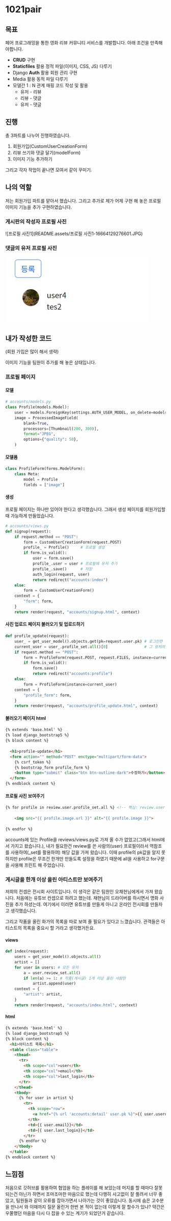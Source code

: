 # 1021pair

## 목표

페어 프로그래밍을 통한 영화 리뷰 커뮤니티 서비스를 개발합니다. 아래 조건을 만족해야합니다.

- **CRUD** 구현
- **Staticfiles** 활용 정적 파일(이미지, CSS, JS) 다루기
- Django **Auth** 활용 회원 관리 구현
- Media 활용 동적 파일 다루기
- 모델간 1 : N 관계 매핑 코드 작성 및 활용
  - 유저 - 리뷰
  - 리뷰 - 댓글
  - 유저 - 댓글



## 진행

총 3파트를 나누어 진행하였습니다. 

1. 회원가입(CustomUserCreationForm)
2. 리뷰 쓰기와 댓글 달기(modelForm)
3. 이미지 기능 추가하기

그리고 각자 작업이 끝나면 모여서 같이 꾸미기.



## 나의 역할

저는 회원가입 파트를 맡아서 했습니다. 그리고 추가로 제가 어제 구현 해 놓은 프로필 이미지 기능을 추가 구현하였습니다. 

### 게시판의 작성자 프로필 사진

![프로필 사진1](README.assets/프로필 사진1-16664129276601.JPG)

### 댓글의 유저 프로필 사진

![프로필사진2](README.assets/프로필사진2.JPG)

## 내가 작성한 코드

(회원 가입은 많이 해서 생략)



이미지 기능을 팀원이 추가를 해 놓은 상태입니다.

### 프로필 페이지

#### 모델

```python
# accounts/models.py
class Profile(models.Model):
    user = models.ForeignKey(settings.AUTH_USER_MODEL, on_delete=models.CASCADE)
    image = ProcessedImageField(
        blank=True,
        processors=[Thumbnail(200, 300)],
        format="JPEG",
        options={"quality": 50},
    )
```

#### 모델폼

```python
class ProfileForm(forms.ModelForm):
    class Meta:
        model = Profile
        fields = ["image"]
```

#### 생성

프로필 페이지는 하나만 있어야 한다고 생각했습니다. 그래서 생성 페이지를 회원가입할때 가능하게 만들었습니다. 

```python
# accounts/views.py
def signup(request):
    if request.method == "POST":
        form = CustomUserCreationForm(request.POST)
        profile_ = Profile()     # 프로필 생성
        if form.is_valid():
            user = form.save()
            profile_.user = user # 프로필에 유저 추가
            profile_.save()      # 저장
            auth_login(request, user) 
            return redirect("accounts:index")
    else:
        form = CustomUserCreationForm()
    context = {
        "form": form,
    }
    return render(request, "accounts/signup.html", context)
```

#### 사진 업로드 페이지 불러오기 및 업로드하기

```python
def profile_update(request):
    user_ = get_user_model().objects.get(pk=request.user.pk) # 로그인한 유저 정보
    current_user = user_.profile_set.all()[0]                # 그 유저의 프로필 
    if request.method == "POST":
        form = ProfileForm(request.POST, request.FILES, instance=current_user)
        if form.is_valid():
            form.save()
            return redirect("accounts:profile")
    else:
        form = ProfileForm(instance=current_user)
    context = {
        "profile_form": form,
    }
    return render(request, "accounts/profile_update.html", context)
```

#### 불러오기 페이지 html

```html
{% extends 'base.html' %}
{% load django_bootstrap5 %}
{% block content %}

  <h1>profile-update</h1>
  <form action="" method="POST" enctype="multipart/form-data">
    {% csrf_token %}
    {% bootstrap_form profile_form %}
    <button type="submit" class="btn btn-outline-dark">수정하기</button>
  </form>
{% endblock content %}
```

#### 프로필 사진 보여주기

```html
{% for profile in review.user.profile_set.all %} <!-- 핵심: review.user.profile_set.all -->

	<img src="{{ profile.image.url }}" alt="{{ profile.image }}">

{% endfor %}
```

accounts에 있는 Profile을 reviews/views.py로 가져 올 수가 없었고(그래서 html에서 가지고 왔습니다.), 내가 필요한건 review를 쓴 사람의(user) 프로필이라서 역참조를 사용하여(_set를 활용하여) 해당 값을 가져 왔습니다. 이때 profile의 pk값을 알지 못하지만 profile은 무조건 한개만 만들도록 설정을 하였기 때문에 all을 사용하고 for구문을 사용해 프린트 해 주었습니다. 



### 게시글을 한개 이상 올린 아티스트만 보여주기

저희의 컨셉은 전시회 사이트입니다. 이 생각은 같은 팀원인 오채현님에게서 가져 왔습니다. 처음에는 유튜브 컨셉으로 하려고 했는데. 채현님이 드라이버를 하시면서 명화 사진을 추가 하셨는데. 여기에서 이러면 유튜브를 만들게 아니고 온라인 전시회를 만들자고 생각했습니다. 

그리고 작품을 올린 화가의 목록을 따로 보여 줄 필요가 있다고 느꼈습니다. 관객들은 아티스트의 목록을 중요시 할 거라고 생각했거든요. 

#### views

```python
def index(request):
    users = get_user_model().objects.all()
    artist = []
    for user in users: # 모든 유저
        a = user.review_set.all()
        if len(a) >= 1: # 작품(게시글) 1개 이상 올린 사람만
            artist.append(user)
    context = {
        "artist": artist,
    }
    return render(request, "accounts/index.html", context)
```

#### html

```html
{% extends 'base.html' %}
{% load django_bootstrap5 %}
{% block content %}
  <h1>아티스트 목록</h1>
  <table class="table">
    <thead>
      <tr>
        <th scope="col">user</th>
        <th scope="col">email</th>
        <th scope="col">last_login</th>
      </tr>
    </thead>
    <tbody>
      {% for user in artist %}
        <tr>
          <th scope="row">
            <a href="{% url 'accounts:detail' user.pk %}">{{ user.username}}</a>
          </th>
          <td>{{ user.email}}</td>
          <td>{{ user.last_login}}</td>
        </tr>
      {% endfor %}
    </tbody>
  </table>
{% endblock content %}
```





## 느낌점

처음으로 깃허브를 활용하여 협업을 하는 플레이를 해 보았는데 머지를 할 때마다 잘못 되는건 아닌가 하면서 조마조마한 마음으로 했는데 다행히 사고없이 잘 풀려서 너무 좋았고, 팀원들과 같이 오류를 잡아가면서 나아가는 것이 좋았습니다. 동시에 숨은 고수분을 만나서 와 이때까지 질문 올린거 한번 본 적이 없는데 이렇게 잘 할수가 있나? 약간은 우쭐했던 마음을 다시 다 잡을 수 있는 계기가 되었던거 같습니다. 